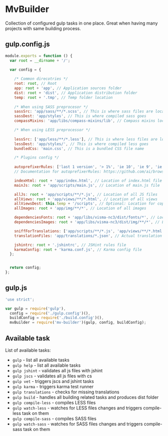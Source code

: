 MvBuilder
===================

Collection of configured gulp tasks in one place. Great when having many projects with same building process.

gulp.config.js
-------------------

```js
module.exports = function () {
  var root = __dirname + '/';

  var config = {
  
    /* Common direcotries */
    root: root, // Root
    app: root + 'app', // Application sources folder
    dist: root + 'dist', // Application distribution folder
    temp: root + '.tmp', // Temp folder location
    
    /* When using SASS preprocesor */
    sassSrc: 'app/sass/**/*.scss', // This is where sass files are located
    sassDest: 'app/styles', // This is where compiled sass goes
    compassMixins: 'app/libs/compass-mixins/lib', // Compass mixins location

    /* When using LESS preprocessor */
    
    lessSrc: ['app/less/**/*.less'], // This is where less files are located
    lessDest: 'app/styles/', // This is where compiled less goes
    bundledCss: 'main.css', // This is a bundled CSS file name

    /* Plugins config */
    
    autoprefixerRules: ['last 1 version', '> 1%', 'ie 10', 'ie 9', 'ie 8', 'ie 7'], // Autoprefixer rules
    // Documentation for autoprefixerRules: https://github.com/ai/browserslist

    indexHtml: root + 'app/index.html', // Location of index.html file (main file of application)
    mainJs: root + 'app/scripts/main.js', // Location of main.js file

    allJs: root + 'app/scripts/**/*.js', // Location of all JS files
    allViews: root + 'app/views/**/*.html', // Location of all views
    allViewsDest: this.temp + '/scripts', // Optional: Location for copying views files
    allImages: root + 'app/img/**/*', // Location of all images

    dependenciesFonts: root + 'app/libs/visma-nc3/dist/fonts/*', // Location of depending fonts
    dependenciesImages: root + 'app/libs/visma-nc3/dist/img/**/*', // Location of depending images

    sniffForTranslations: ['app/scripts/**/*.js', 'app/views/**/*.html', '!app/scripts/controllers/admin/**/*', '!app/views/admin/**/*'], // Files used to sniff missing translations
    translationFiles: 'app/translations/*.json', // Actual translation json files

    jshintrc: root + '.jshintrc', // JSHint rules file
    karmaConfig: root + 'karma.conf.js', // Karma config file
  };


  return config;
};
```

gulp.js
---------------

```js
'use strict';

var gulp = require('gulp'),
  config = require('./gulp.config')(),
  buildConfig = require('./build.config')(),
  mvBuilder = require('mv-builder')(gulp, config, buildConfig);
```

Available task
----------------
List of available tasks:
* `gulp` - list all available tasks
* `gulp help` - list all available tasks
* `gulp jshint` - validates all js files with jshint
* `gulp jscs` - validates all js files with cs
* `gulp vet` - triggers jscs and jshint tasks
* `gulp karma` - triggers karma test runner
* `gulp translations` - checks for missing translations
* `gulp build` - handles all building related tasks and produces dist folder
* `gulp compile-less` - compiles LESS files
* `gulp watch-less` - watches for LESS files changes and triggers compile-less task on them
* `gulp compile-sass` - compiles SASS files
* `gulp watch-sass` - watches for SASS files changes and triggers compile-sass task on them